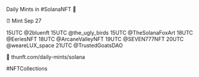 Daily Mints in #SolanaNFT 🚀

⏰ Mint Sep 27

15UTC @2bluenft
15UTC @the_ugly_birds
15UTC @TheSolanaFoxArt
18UTC @EeriesNFT
18UTC @ArcaneValleyNFT
19UTC @SEVEN777NFT
20UTC @weareLUX_space
21UTC @TrustedGoatsDAO

🔗 thunft.com/daily-mints/solana

#NFTCollections